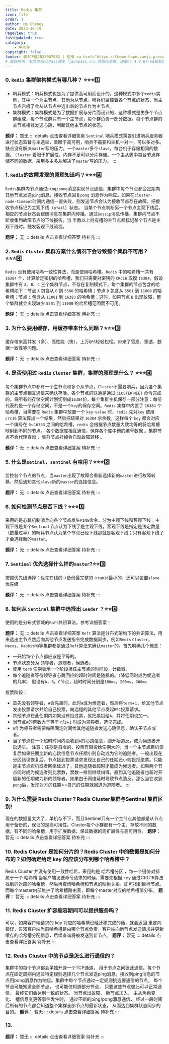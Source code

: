 ```yaml
---
title: Redis 集群
icon: file
order: 1
author: Ms.Cheney
date: 2023-10-19
PageView: true
lastUpdated: true
category:
    - 中间件
copyright: false
footer: 赣ICP备2023007682 | 使用 <a href="https://theme-hope.vuejs.press/zh/" target="_blank">VuePress Theme Hope</a> 主题 | MIT 协议, 版权所有 © 2023-Cheney,2018-present Mr.Hope
# 版权声明：本文为JavaPass博主「javapass.cn」的原创文章，遵循CC 4.0 BY-SA版权协议，转载请附上原文出处链接及本声明。
--- 
```


### 0. `Redis` 集群架构模式有哪几种？ :star::star::star::three:
- 哨兵模式：哨兵模式也是为了提供高可用而设计的，这种模式中多个`redis`实例，其中一个为主节点，其他为从节点。哨兵们监控着各个节点的状态，当主节点宕机了会从从节点中选出新的节点作为主节点。
- 集群模式：集群模式是为了数据扩展与分片而设计的，这种模式是由多个节点群组成，每个节点群只有一个主节点，每个群负责一部分数据。每个节点群的主节点相互发送心跳，判断其他主节点的状态。

**题评：** 暂无
::: details 点击查看详细答案
`Sentinal` 哨兵模式需要引进哨兵服务器进行状态监督与主选举，着眼于高可用，哨兵不需要和主机一对一，可以多对多。缺点没有解决`master`写的压力。一个`master`多个`slave`。每台机子存储相同的数据。
`Cluster` 着眼于扩展性，内存不足可以分片存储。一个主从簇中每台节点存储不同的数据，采用多主多从解决了`master`写的压力。
:::

### 1. `Redis`的故障发现的原理知道吗？:star::star::star::four:
`Redis`集群内节点通过`ping/pong`消息实现节点通信，集群中每个节点都会定期向其他节点发送`ping`消息，接收节点回复`pong` 消息作为响应。如果在`cluster-node-timeout`时间内通信一直失败，则发送节点会认为接收节点存在故障，把接收节点标记为主观下线（`pfail`）状态。  当某个节点判断另一个节点主观下线后，相应的节点状态会跟随消息在集群内传播。通过`Gossip`消息传播，集群内节点不断收集到故障节点的下线报告。当 半数以上持有槽的主节点都标记某个节点是主观下线时。触发客观下线流程。 

**题评：** 无
::: details 点击查看详细答案
待补充
:::

### 2. `Redis` `Cluster` 集群方案什么情况下会导致整个集群不可用？:star::star::star::four:
`Redis` 没有使用哈希一致性算法，而是使用哈希槽。`Redis` 中的哈希槽一共有 `16384` 个，计算给定密钥的哈希槽，我们只需要对密钥的 `CRC16` 取摸 `16384`。假设集群中有 `A`、`B`、`C` 三个集群节点，不存在复制模式下，每个集群的节点包含的哈希槽如下：节点 `A` 包含从 `0` 到 `5500` 的哈希槽；节点 `B` 包含从 `5501` 到 `11000` 的哈希槽；节点 `C` 包含从 `11001` 到 `16383` 的哈希槽；这时，如果节点 `B` 出现故障，整个集群就会出现缺少 `5501` 到 `11000` 的哈希槽范围而不可用。

**题评：** 无
::: details 点击查看详细答案
待补充
:::

### 3. 为什么要用缓存，用缓存带来什么问题？:star::star::star::three:
缓存带来高并发（多）、高性能（快），上万`QPS`轻轻松松。带来了雪崩、穿透、数据一致性等问题。

**题评：** 无
::: details 点击查看详细答案
待补充
:::

### 4. 是否使用过 `Redis` `Cluster` 集群，集群的原理是什么？  :star::star::star::four:
每个集群节点中都有一个主节点和多个从节点，`Cluster`不需要哨兵，因为各个集群的主节点相互通信来确认存活。各个节点的联通是通过 `CLUSTER` `MEET` 命令完成的。将所有的存储空间计划切割成`16384`份，每个集群主机保存一部分注意：每份代表的是一个存储空间，不是一个`key`的保存空间。`Redis` 集群中内置了 `16384` 个哈希槽，当需要在 `Redis` 集群中放置一个 `key`-`value` 时，`redis` 先对`key` 使用 `crc16` 算法算出一个结果，然后把结果对 `16384` 求余数，这样每个 `key` 都会对应一个编号在 `0`~`16383` 之间的哈希槽，`redis` 会根据节点数量大致均等的将哈希槽映射到不同的节点。  各个数据库相互通信，保存各个库中槽的编号数据 。集群节点不会代理查询 ，集群节点挂掉会自动故障转移 。

**题评：** 无
::: details 点击查看详细答案
待补充
:::


### 5. 什么是`setinel`，`sentinel` 有啥用？:star::star::star::two:
监控各个节点的节点，当`master`出现了故障会重新选择新的`master`进行故障转移，然后通知其他`slave`新的`master`的连接信息。

**题评：** 无
::: details 点击查看详细答案
待补充
:::

### 6. 如何检测节点是否下线？:star::star::star::three:
采用的是心跳机制哨兵向各个节点发生`PING`命令，分为主观下线和客观下线；主观下线是某个`Sentinal`节点认为下线了是主观下线，客观下线是指定是法定数量（数量过半）的哨兵节点认为某个节点已经下线那就是客观下线；只有客观下线了才会选择新的`master`。

**题评：** 无
::: details 点击查看详细答案
待补充
:::

### 7. `Sentinel` 优先选择什么样的`master`?:star::star::three:
按照优先级选择：优先在线的->备份最完整的->`runid`最小的，还可以设置`slave`优先级

**题评：** 无
::: details 点击查看详细答案
待补充
:::

### 8. 如何从 `Sentinel` 集群中选择出 `Leader` ？:star::star::four:
使用的是分布式领域的`Raft`共识算法。参考详细答案！

**题评：** 无
::: details 点击查看详细答案
`Reft` 算法是分布式架构下的共识算法，用来选出主节点然后向其他节点发送指令完成数据同步，例如`Redis` `Cluster`，`Nacos`、`RabbitMQ`等集群都是通过`Reft`算法来确认`master`的。首先明确几个概念：
- 一开始每个节点都应该是平等的。
- 节点状态分为 领导者，追随者，候选者。
- 使用 `term` 任期表示一个阶段担任主节点的时间段，计数器。
- 每个追随者等待领导者心跳回应的超时时间是随机的。（降低同时成为候选者的几率）
假设有`A`，`B`，`C`节点，超时时间分别是`100ms`，`200ms`，`300ms`

投票阶段：
- 首先没有领导者，`A`会先超时，此时`A`成为候选者，然后将`term`+`1`，给其他节点发出投票请求并给自己投票。向远程的其他节点发起`RPC`投票请求。
- 其他节点在此任期内如果没有投过票，就把票投给`A`，并将任期也加一。
- 当节点`A`的票数大于等于 `n`/`2`+`1` 时成为领导者，选举完成。
- `A`作为领导者需要每隔固定时间给其他追随者发送心跳信息，确认子节点或者。
- 当子节点在一个超时时间内没收到`A`的心跳信息，则开始造反，成为候选者开启选举。
注意：任期是自增的，投票有限投给任期大的，当一个主节点宕机恢复后如果任期比新的心跳信息节点任期小则自动成为它的追随者。一般出现在分区错误恢复后。节点接到投票请求发现比自己的任期还小则投拒绝票。只能是主节点宕机或者网络延迟了，其他追随者超时才能成为候选者。如果两个节点同时成为候选者则比票数，票数一样则继续纠缠，直到其他追随者也超时开启新的任期成为新的领导者。如果由于网络延时导致节点造反，那么当它收到`pong`后，发现对方的任期>=自己的任期就回退为追随者。
:::

### 9. 为什么需要 Redis Cluster？Redis Cluster集群与Sentinel 集群区别!
现在的数据量太大了，单机存不下，而且Sentinel只有一个主节点其他都是从节点用于备份的，保证的是高可用性。Cluster每个小群都有一个主，存放不同的数据，有不同的哈希槽，用于扩展数据，保证数据的高扩展性与高可用性。
**题评：** 暂无
::: details 点击查看详细答案
待补充
:::


### 10. Redis Cluster 是如何分片的？Redis Cluster 中的数据是如何分布的？如何确定给定 key 的应该分布到哪个哈希槽中？
Redis Cluster 并没有使用一致性哈希，采用的是 哈希槽分区 ，每一个键值对都属于一个 哈希槽 当客户端发送命令请求的时候，需要先根据 key 通过CRC16算法找到的对应的哈希槽，然后再查询哈希槽和节点的映射关系，即可找到目标节点。而每个master内部维护了哈希槽路由表，即每个master对应的哈希槽值分布。
**题评：** 暂无
::: details 点击查看详细答案
待补充
:::


### 11. Redis Cluster 扩容缩容期间可以提供服务吗？
可以，如果客户端请求的 key 对应的哈希槽已经迁移完成的话，就会返回 重定向错误，告知客户端当前哈希槽是由哪个节点负责，客户端向新节点发送请求并更新缓存的哈希槽分配信息，后续查询将被发送到新节点。
**题评：** 暂无
::: details 点击查看详细答案
待补充
:::


### 12. Redis Cluster 中的节点是怎么进行通信的？
集群中的每个节点都会单独开辟一个TCP通道， 用于节点之间彼此通信。每个节点在固定周期内通过特定规则选择几个节点发送ping消息。接收到ping消息的节点用pong消息作为响应。集群中每个节点通过一定规则挑选要通信的节点， 每个节点可能知道全部节点， 也可能仅知道部分节点， 只要这些节点彼此可以正常通信， 最终它们会达到一致的状态。 当节点出故障、 新节点加入、 主从角色变化、 槽信息变更等事件发生时， 通过不断的ping/pong消息通信， 经过一段时间后所有的节点都会知道整个集群全部节点的最新状态， 从而达到集群状态同步的目的。
**题评：** 暂无
::: details 点击查看详细答案
待补充
:::


### 13.  

**题评：** 暂无
::: details 点击查看详细答案
待补充
:::